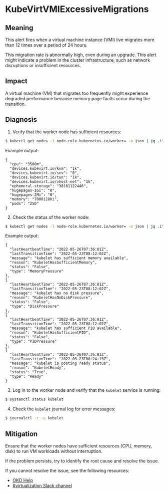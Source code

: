 # KubeVirtVMIExcessiveMigrations
<!--apinnick Nov 2022-->

## Meaning

This alert fires when a virtual machine instance (VMI) live migrates more than 12 times over a period of 24 hours.

This migration rate is abnormally high, even during an upgrade. This alert might indicate a problem in the cluster infrastructure, such as network disruptions or insufficient resources.

## Impact

A virtual machine (VM) that migrates too frequently might experience degraded performance because memory page faults occur during the transition.

## Diagnosis

1. Verify that the worker node has sufficient resources:
```bash
$ kubectl get nodes -l node-role.kubernetes.io/worker= -o json | jq .items[].status.allocatable
```
Example output:
```
{
  "cpu": "3500m",
  "devices.kubevirt.io/kvm": "1k",
  "devices.kubevirt.io/sev": "0",
  "devices.kubevirt.io/tun": "1k",
  "devices.kubevirt.io/vhost-net": "1k",
  "ephemeral-storage": "38161122446",
  "hugepages-1Gi": "0",
  "hugepages-2Mi": "0",
  "memory": "7000128Ki",
  "pods": "250"
}
```
2. Check the status of the worker node:
```bash
$ kubectl get nodes -l node-role.kubernetes.io/worker= -o json | jq .items[].status.conditions
```
Example output:
```
{
  "lastHeartbeatTime": "2022-05-26T07:36:01Z",
  "lastTransitionTime": "2022-05-23T08:12:02Z",
  "message": "kubelet has sufficient memory available",
  "reason": "KubeletHasSufficientMemory",
  "status": "False",
  "type": "MemoryPressure"
},
{
  "lastHeartbeatTime": "2022-05-26T07:36:01Z",
  "lastTransitionTime": "2022-05-23T08:12:02Z",
  "message": "kubelet has no disk pressure",
  "reason": "KubeletHasNoDiskPressure",
  "status": "False",
  "type": "DiskPressure"
},
{
  "lastHeartbeatTime": "2022-05-26T07:36:01Z",
  "lastTransitionTime": "2022-05-23T08:12:02Z",
  "message": "kubelet has sufficient PID available",
  "reason": "KubeletHasSufficientPID",
  "status": "False",
  "type": "PIDPressure"
},
{
  "lastHeartbeatTime": "2022-05-26T07:36:01Z",
  "lastTransitionTime": "2022-05-23T08:24:15Z",
  "message": "kubelet is posting ready status",
  "reason": "KubeletReady",
  "status": "True",
  "type": "Ready"
}
```
3. Log in to the worker node and verify that the `kubelet` service is running:
```bash
$ systemctl status kubelet
```
4. Check the `kubelet` journal log for error messages:
```bash
$ journalctl -r -u kubelet
```

## Mitigation

Ensure that the worker nodes have sufficient resources (CPU, memory, disk) to run VM workloads without interruption. 
 
If the problem persists, try to identify the root cause and resolve the issue. 

<!--DS: If you cannot resolve the issue, log in to the link:https://access.redhat.com[Customer Portal] and open a support case, attaching the artifacts gathered during the Diagnosis procedure.-->
<!--USstart-->
If you cannot resolve the issue, see the following resources:

- [OKD Help](https://www.okd.io/help/)
- [#virtualization Slack channel](https://kubernetes.slack.com/channels/virtualization)
<!--USend-->
